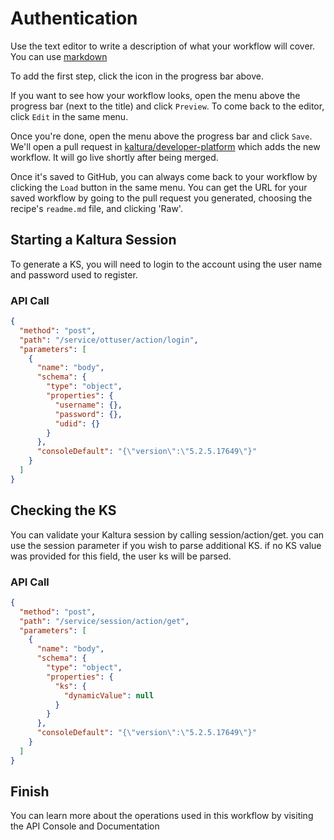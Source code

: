 <!--METADATA
{
  "summary": "This recipe will guide you through the steps necessary to create a Kaltura Session (ks)"
}
-->

# Authentication
Use the text editor to write a description of what your workflow
will cover. You can use
[markdown](https://github.com/adam-p/markdown-here/wiki/Markdown-Cheatsheet)

To add the first step, click the  <i class="fa fa-plus"></i>  icon in the progress bar above.

If you want to see how your workflow looks, open the menu
<code><i class="fa fa-caret-down"></i></code>
above the progress bar (next to the title) and click `Preview`.
To come back to the editor, click `Edit` in the same menu.

Once you're done, open the menu
above the progress bar and click `Save`. We'll open a pull request in
[kaltura/developer-platform](https://github.com/kaltura/developer-platform)
which adds the new workflow. It will go live shortly after being merged.

Once it's saved to GitHub, you can always come back to your workflow by clicking the
`Load` button in the same menu. You can get the URL for your saved workflow
by going to the pull request you generated, choosing the recipe's `readme.md`
file, and clicking 'Raw'.

## Starting a Kaltura Session
To generate a KS, you will need to login to the account using the user name and password used to register.

### API Call
```json
{
  "method": "post",
  "path": "/service/ottuser/action/login",
  "parameters": [
    {
      "name": "body",
      "schema": {
        "type": "object",
        "properties": {
          "username": {},
          "password": {},
          "udid": {}
        }
      },
      "consoleDefault": "{\"version\":\"5.2.5.17649\"}"
    }
  ]
}
```

## Checking the KS
You can validate your Kaltura session by calling session/action/get. you can use the session parameter if you wish to parse additional KS. if no KS value was provided for this field, the user ks will be parsed.

### API Call
```json
{
  "method": "post",
  "path": "/service/session/action/get",
  "parameters": [
    {
      "name": "body",
      "schema": {
        "type": "object",
        "properties": {
          "ks": {
            "dynamicValue": null
          }
        }
      },
      "consoleDefault": "{\"version\":\"5.2.5.17649\"}"
    }
  ]
}
```

## Finish
You can learn more about the operations used in this workflow by visiting the API Console and Documentation